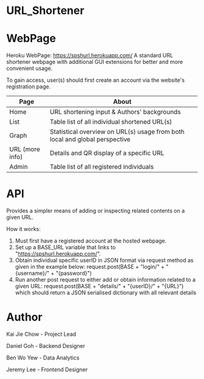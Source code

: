 # URL_Shortener

# WebPage

Heroku WebPage: https://spshurl.herokuapp.com/
A standard URL shortener webpage with additional GUI extensions for better and more convenient usage.

To gain access, user(s) should first create an account via the website's registration page.

Page | About
--- | --- 
Home | URL shortening input & Authors' backgrounds
List | Table list of all individual shortened URL(s)
Graph | Statistical overview on URL(s) usage from both local and global perspective
URL (more info) | Details and QR display of a specific URL
Admin | Table list of all registered individuals


# API

Provides a simpler means of adding or inspecting related contents on a given URL.

How it works:
1) Must first have a registered account at the hosted webpage.
2) Set up a BASE_URL variable that links to "https://spshurl.herokuapp.com/".
3) Obtain individual specific userID in JSON format via request method as given in the example below:
    request.post(BASE + "login/" + "{username}/" + "{password}")
4) Run another post request to either add or obtain information related to a given URL:
    request.post(BASE + "details/" + "{userID}/" + "{URL}")
   which should return a JSON serialised dictionary with all relevant details

# Author

Kai Jie Chow - Project Lead

Daniel Goh - Backend Designer

Ben Wo Yew - Data Analytics

Jeremy Lee - Frontend Designer
